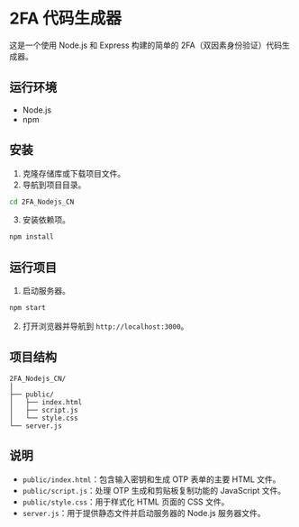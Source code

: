 # 2FA 代码生成器

这是一个使用 Node.js 和 Express 构建的简单的 2FA（双因素身份验证）代码生成器。

## 运行环境

- Node.js
- npm

## 安装

1. 克隆存储库或下载项目文件。
2. 导航到项目目录。

```bash
cd 2FA_Nodejs_CN
```

3. 安装依赖项。

```bash
npm install
```

## 运行项目

1. 启动服务器。

```bash
npm start
```

2. 打开浏览器并导航到 `http://localhost:3000`。

## 项目结构

```
2FA_Nodejs_CN/
│
├── public/
│   ├── index.html
│   ├── script.js
│   └── style.css
└── server.js
```

## 说明

- `public/index.html`：包含输入密钥和生成 OTP 表单的主要 HTML 文件。
- `public/script.js`：处理 OTP 生成和剪贴板复制功能的 JavaScript 文件。
- `public/style.css`：用于样式化 HTML 页面的 CSS 文件。
- `server.js`：用于提供静态文件并启动服务器的 Node.js 服务器文件。

